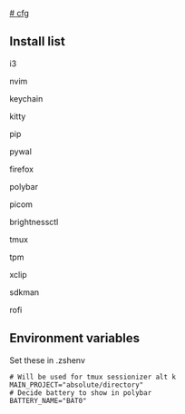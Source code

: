 [# cfg](https://fwuensche.medium.com/how-to-manage-your-dotfiles-with-git-f7aeed8adf8b)

## Install list

i3

nvim

keychain

kitty

pip

pywal

firefox

polybar

picom

brightnessctl

tmux

tpm

xclip

sdkman

rofi

## Environment variables

Set these in .zshenv

```
# Will be used for tmux sessionizer alt k
MAIN_PROJECT="absolute/directory"
# Decide battery to show in polybar
BATTERY_NAME="BAT0"
```
